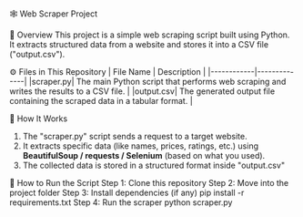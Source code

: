 🕸️ Web Scraper Project

📌 Overview
This project is a simple web scraping script built using Python.  
It extracts structured data from a website and stores it into a CSV file ("output.csv").

⚙️ Files in This Repository
| File Name | Description |
|------------|--------------|
|scraper.py| The main Python script that performs web scraping and writes the results to a CSV file. |
|output.csv| The generated output file containing the scraped data in a tabular format. |

🚀 How It Works
1. The "scraper.py" script sends a request to a target website.  
2. It extracts specific data (like names, prices, ratings, etc.) using **BeautifulSoup / requests / Selenium** (based on what you used).  
3. The collected data is stored in a structured format inside "output.csv"

🧩 How to Run the Script
Step 1: Clone this repository
Step 2: Move into the project folder
Step 3: Install dependencies (if any)
pip install -r requirements.txt
Step 4: Run the scraper
python scraper.py
